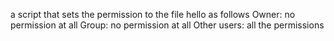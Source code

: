  a script that sets the permission to the file hello as follows
Owner: no permission at all
Group: no permission at all
Other users: all the permissions
